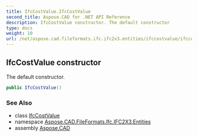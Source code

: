 ```yaml
---
title: IfcCostValue.IfcCostValue
second_title: Aspose.CAD for .NET API Reference
description: IfcCostValue constructor. The default constructor
type: docs
weight: 10
url: /net/aspose.cad.fileformats.ifc.ifc2x3.entities/ifccostvalue/ifccostvalue/
---
```

## IfcCostValue constructor

The default constructor.

```csharp
public IfcCostValue()
```

### See Also

* class [IfcCostValue](../)
* namespace [Aspose.CAD.FileFormats.Ifc.IFC2X3.Entities](../../ifccostvalue/)
* assembly [Aspose.CAD](../../../)


